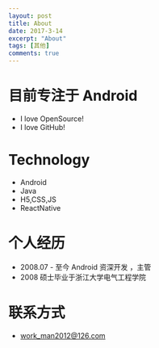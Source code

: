 ```yaml
---
layout: post
title: About
date: 2017-3-14
excerpt: "About"
tags: [其他]
comments: true
---
```


    
# 目前专注于 Android	

- I love OpenSource!
- I love GitHub!

# Technology

* Android
* Java
* H5,CSS,JS
* ReactNative

# 个人经历

* 2008.07 - 至今 Android 资深开发 ，主管
* 2008 硕士毕业于浙江大学电气工程学院

# 联系方式

* work_man2012@126.com
